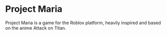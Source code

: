 # Project Maria

Project Maria is a game for the Roblox platform, heavily inspired and based on the anime Attack on Titan.
